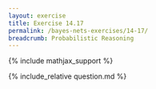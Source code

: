 ```yaml
---
layout: exercise
title: Exercise 14.17
permalink: /bayes-nets-exercises/14-17/
breadcrumb: Probabilistic Reasoning
---
```


{% include mathjax_support %}

<div><i class="arrow-up" data-chapter="bayes-nets-exercises" data-exercise="ex_17" data-rating="0"></i></div>
{% include_relative question.md %}
